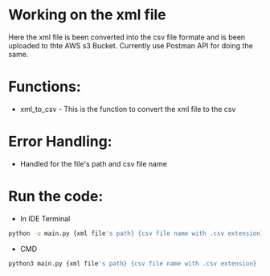 
# Working on the xml file

Here the xml file is been converted into the csv file formate and is been uploaded to thte AWS s3 Bucket. Currently use Postman API for doing the same.

# Functions:
* xml_to_csv - This is the function to convert the xml file to the csv

# Error Handling:
* Handled for the file's path and csv file name

# Run the code: 

* In IDE Terminal
```bash
python -u main.py {xml file's path} {csv file name with .csv extension}
```
* CMD

```bash
python3 main.py {xml file's path} {csv file name with .csv extension}
```
